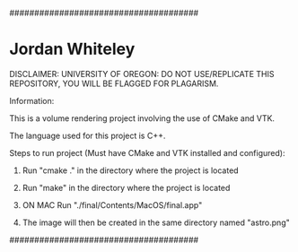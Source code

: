 ######################################
#           Jordan Whiteley          #

DISCLAIMER: UNIVERSITY OF OREGON:
DO NOT USE/REPLICATE THIS REPOSITORY, YOU WILL BE FLAGGED FOR PLAGARISM.

Information:

This is a volume rendering project involving the use of CMake and VTK.

The language used for this project is C++.

Steps to run project (Must have CMake and VTK installed and configured):

1) Run "cmake ." in the directory where the project is located

2) Run "make" in the directory where the project is located

3) ON MAC Run "./final/Contents/MacOS/final.app"

4) The image will then be created in the same directory named "astro.png"

######################################
